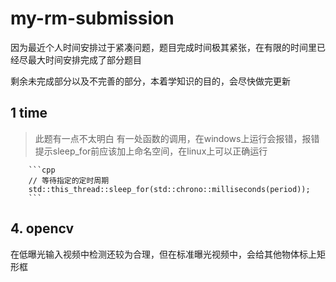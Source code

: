 # my-rm-submission
因为最近个人时间安排过于紧凑问题，题目完成时间极其紧张，在有限的时间里已经尽最大时间安排完成了部分题目

剩余未完成部分以及不完善的部分，本着学知识的目的，会尽快做完更新

## 1 time
> 此题有一点不太明白
> 有一处函数的调用，在windows上运行会报错，报错提示sleep_for前应该加上命名空间，在linux上可以正确运行
>


        ```cpp
        // 等待指定的定时周期
        std::this_thread::sleep_for(std::chrono::milliseconds(period));
        ```

## 4. opencv 

在低曝光输入视频中检测还较为合理，但在标准曝光视频中，会给其他物体标上矩形框
